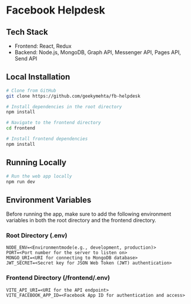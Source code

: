 # Facebook Helpdesk

## Tech Stack
- Frontend: React, Redux
- Backend: Node.js, MongoDB, Graph API, Messenger API, Pages API, Send API

## Local Installation
```bash
# Clone from GitHub
git clone https://github.com/geekymehta/fb-helpdesk

# Install dependencies in the root directory
npm install

# Navigate to the frontend directory
cd frontend

# Install frontend dependencies
npm install
```

## Running Locally
```bash
# Run the web app locally
npm run dev
```

## Environment Variables
Before running the app, make sure to add the following environment variables in both the root directory and the frontend directory.

### Root Directory (.env)
```
NODE_ENV=<Environmentmode(e.g., development, production)>
PORT=<Port number for the server to listen on>
MONGO_URI=<URI for connecting to MongoDB database>
JWT_SECRET=<Secret key for JSON Web Token (JWT) authentication>
```

### Frontend Directory (/frontend/.env)
```
VITE_API_URI=<URI for the API endpoint>
VITE_FACEBOOK_APP_ID=<Facebook App ID for authentication and access>
```